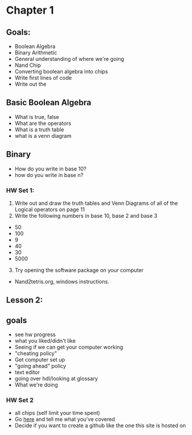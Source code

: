 # Chapter 1

## Goals:
- Boolean Algebra
- Binary Arithmetic
- General understanding of where we're going
- Nand Chip
- Converting boolean algebra into chips
- Write first lines of code
- Write out the 

## Basic Boolean Algebra
- What is true, false
- What are the operators
- What is a truth table
- what is a venn diagram


## Binary
- How do you write in base 10?
- how do you write in base n?


### HW Set 1:
1. Write out and draw the truth tables and Venn Diagrams of all of the Logical operators on page 11
2. Write the following numbers in base 10, base 2 and base 3
  *  50
  *  100
  *  9
  *  40
  *  30
  *  5000
3. Try opening the software package on your computer
  * Nand2tetris.org, windows instructions.

## Lesson 2:
## goals
- see hw progress
- what you liked/didn't like
- Seeing if we can get your computer working
- "cheating policy"
- Get computer set up
- "going ahead" policy
- text editor
- going over hdl/looking at glossary
- What we're doing

### HW Set 2
- all chips (self limit your time spent)
- Go [here](https://github.com/rakirs2/Nand2Tetris/edit/main/notes/ch_1.md) and tell me what you've covered
- Decide if you want to create a github like the one this site is hosted on

